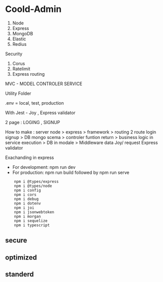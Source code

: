 # Coold-Admin
1. Node
2. Express
3. MongoDB
4. Elastic
5. Redius

Security 
1. Corus
2. Ratelimit
3. Express routing


MVC - MODEL CONTROLER SERVICE

Utility Folder

.env = local, test, production

With Jest - Joy , Express validator

2 page : LOGING , SIGNUP

How to make : server node > express > framework > routing 2 route login signup > DB mongo scema > controler funtion return > business logic in service execution > DB in modale > Middleware data Joy/ request Express validator 

Exachanding in express


- For development: npm run dev
- For production: npm run build followed by npm run serve


```
    npm i @types/express
    npm i @types/node
    npm i config
    npm i cors
    npm i debug
    npm i dotenv
    npm i joi
    npm i jsonwebtoken
    npm i morgan
    npm i sequelize
    npm i typescript
```


## secure 
## optimized  
## standerd
